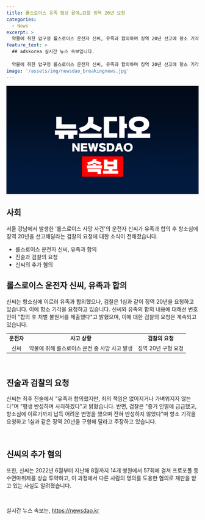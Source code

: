 ```yaml
---
title: 롤스로이스 유족 협상 끝에…검찰 징역 20년 요청
categories:
  - News
excerpt: >
  약물에 취한 압구정 롤스로이스 운전자 신씨, 유족과 합의하며 징역 20년 선고에 항소 기각 요청 - 압구정 롤스로이스 사고 운전자 신씨가 항소심에 이르러 유족과 합의하였지만, 검찰은 1심과 동일한 징역 20년을 요청하고, 항소를 기각하며 변명이 납득 어렵고 반성이 없다고 주장했다. 사고 당시 약물을 복용한 혐의가 있었으며, 이에 대해 유족과 합의하였지만, 신씨는 죄의 가벼움을 안다며 최후 진술에서 반성하겠다고 전했다.
feature_text: >
  ## adskorea 실시간 뉴스 속보입니다.

  약물에 취한 압구정 롤스로이스 운전자 신씨, 유족과 합의하며 징역 20년 선고에 항소 기각 요청 - 압구정 롤스로이스 사고 운전자 신씨가 항소심에 이르러 유족과 합의하였지만, 검찰은 1심과 동일한 징역 20년을 요청하고, 항소를 기각하며 변명이 납득 어렵고 반성이 없다고 주장했다. 사고 당시 약물을 복용한 혐의가 있었으며, 이에 대해 유족과 합의하였지만, 신씨는 죄의 가벼움을 안다며 최후 진술에서 반성하겠다고 전했다.
image: '/assets/img/newsdao_breakingnews.jpg'
---
```


<p><img src="/assets/img/newsdao_breakingnews.jpg" alt="adskorea 속보" /></p>

<h2 data-ke-size="size26">사회</h2>

<p data-ke-size="size16">서울 강남에서 발생한 '롤스로이스 사망 사건'의 운전자 신씨가 유족과 합의 후 항소심에 징역 20년을 선고해달라는 검찰의 요청에 대한 소식이 전해졌습니다.</p>

<ul>
    <li>롤스로이스 운전자 신씨, 유족과 합의</li>
    <li>진술과 검찰의 요청</li>
    <li>신씨의 추가 혐의</li>
</ul>

<h2 data-ke-size="size26">롤스로이스 운전자 신씨, 유족과 합의</h2>

<p data-ke-size="size16">신씨는 항소심에 이르러 유족과 합의했으나, 검찰은 1심과 같이 징역 20년을 요청하고 있습니다. 이에 항소 기각을 요청하고 있습니다. 신씨와 유족의 합의 내용에 대해선 변호인이 "합의 후 처벌 불원서를 제출했다"고 밝혔으며, 이에 대한 검찰의 요청은 계속되고 있습니다.</p>

<table>
    <tr>
        <td style="text-align: center; height: 17px;"><b>운전자</b></td>
        <td style="text-align: center; height: 17px;"><b>사고 상황</b></td>
        <td style="text-align: center; height: 17px;"><b>검찰의 요청</b></td>
    </tr>
    <tr>
        <td style="text-align: center; height: 17px;">신씨</td>
        <td style="text-align: center; height: 17px;">약물에 취해 롤스로이스 운전 중 사망 사고 발생</td>
        <td style="text-align: center; height: 17px;">징역 20년 구형 요청</td>
    </tr>
</table>

<p data-ke-size="size16">&nbsp;</p>

<h2 data-ke-size="size26">진술과 검찰의 요청</h2>

<p data-ke-size="size16">신씨는 최후 진술에서 "유족과 합의했지만, 죄의 책임은 없어지거나 가벼워지지 않는다"며 "평생 반성하며 사죄하겠다"고 밝혔습니다. 반면, 검찰은 "증거 인멸에 급급했고, 항소심에 이르기까지 납득 어려운 변명을 했으며 전혀 반성하지 않았다"며 항소 기각을 요청하고 1심과 같은 징역 20년을 구형해 달라고 주장하고 있습니다.</p>

<p data-ke-size="size16">&nbsp;</p>

<h2 data-ke-size="size26">신씨의 추가 혐의</h2>

<p data-ke-size="size16">또한, 신씨는 2022년 6월부터 지난해 8월까지 14개 병원에서 57회에 걸쳐 프로포폴 등 수면마취제를 상습 투약하고, 이 과정에서 다른 사람의 명의를 도용한 혐의로 재판을 받고 있는 사실도 알려졌습니다.</p>

<p data-ke-size="size16">&nbsp;</p>
실시간 뉴스 속보는, <a href="https://newsdao.kr" rel="dofollow">https://newsdao.kr</a>


